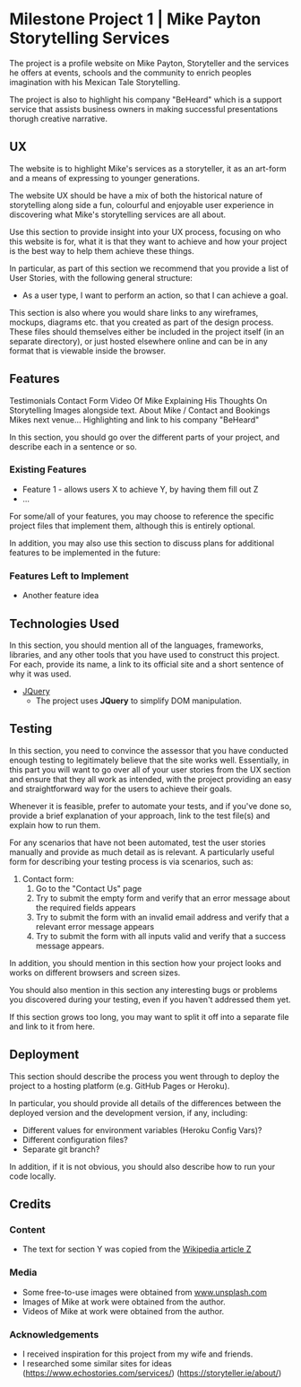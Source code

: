 # Milestone Project 1 | Mike Payton Storytelling Services

The project is a profile website on Mike Payton, Storyteller and the services he offers at events, schools and
the community to enrich peoples imagination with his Mexican Tale Storytelling.

The project is also to highlight his company "BeHeard" which is a support service that assists business owners in making 
successful presentations thorugh creative narrative. 

## UX

The website is to highlight Mike's services as a storyteller, it as an art-form and a means of expressing to younger
generations. 

The website UX should be have a mix of both the historical nature of storytelling along side a fun, colourful and enjoyable
user experience in discovering what Mike's storytelling services are all about. 

Use this section to provide insight into your UX process, focusing on who this website is for, what it is that they want to achieve and how your project is the best way to help them achieve these things.

In particular, as part of this section we recommend that you provide a list of User Stories, with the following general structure:
- As a user type, I want to perform an action, so that I can achieve a goal.

This section is also where you would share links to any wireframes, mockups, diagrams etc. that you created as part of the design process. These files should themselves either be included in the project itself (in an separate directory), or just hosted elsewhere online and can be in any format that is viewable inside the browser.

## Features

Testimonials
Contact Form
Video Of Mike Explaining His Thoughts On Storytelling
Images alongside text.
About Mike / Contact and Bookings
Mikes next venue...
Highlighting and link to his company "BeHeard"

In this section, you should go over the different parts of your project, and describe each in a sentence or so.
 
### Existing Features
- Feature 1 - allows users X to achieve Y, by having them fill out Z
- ...

For some/all of your features, you may choose to reference the specific project files that implement them, although this is entirely optional.

In addition, you may also use this section to discuss plans for additional features to be implemented in the future:

### Features Left to Implement
- Another feature idea

## Technologies Used

In this section, you should mention all of the languages, frameworks, libraries, and any other tools that you have used to construct this project. For each, provide its name, a link to its official site and a short sentence of why it was used.

- [JQuery](https://jquery.com)
    - The project uses **JQuery** to simplify DOM manipulation.


## Testing

In this section, you need to convince the assessor that you have conducted enough testing to legitimately believe that the site works well. Essentially, in this part you will want to go over all of your user stories from the UX section and ensure that they all work as intended, with the project providing an easy and straightforward way for the users to achieve their goals.

Whenever it is feasible, prefer to automate your tests, and if you've done so, provide a brief explanation of your approach, link to the test file(s) and explain how to run them.

For any scenarios that have not been automated, test the user stories manually and provide as much detail as is relevant. A particularly useful form for describing your testing process is via scenarios, such as:

1. Contact form:
    1. Go to the "Contact Us" page
    2. Try to submit the empty form and verify that an error message about the required fields appears
    3. Try to submit the form with an invalid email address and verify that a relevant error message appears
    4. Try to submit the form with all inputs valid and verify that a success message appears.

In addition, you should mention in this section how your project looks and works on different browsers and screen sizes.

You should also mention in this section any interesting bugs or problems you discovered during your testing, even if you haven't addressed them yet.

If this section grows too long, you may want to split it off into a separate file and link to it from here.

## Deployment

This section should describe the process you went through to deploy the project to a hosting platform (e.g. GitHub Pages or Heroku).

In particular, you should provide all details of the differences between the deployed version and the development version, if any, including:
- Different values for environment variables (Heroku Config Vars)?
- Different configuration files?
- Separate git branch?

In addition, if it is not obvious, you should also describe how to run your code locally.


## Credits

### Content

- The text for section Y was copied from the [Wikipedia article Z](https://en.wikipedia.org/wiki/Z)

### Media
- Some free-to-use images were obtained from www.unsplash.com
- Images of Mike at work were obtained from the author.
- Videos of Mike at work were obtained from the author. 

### Acknowledgements

- I received inspiration for this project from my wife and friends. 
- I researched some similar sites for ideas (https://www.echostories.com/services/) (https://storyteller.ie/about/)